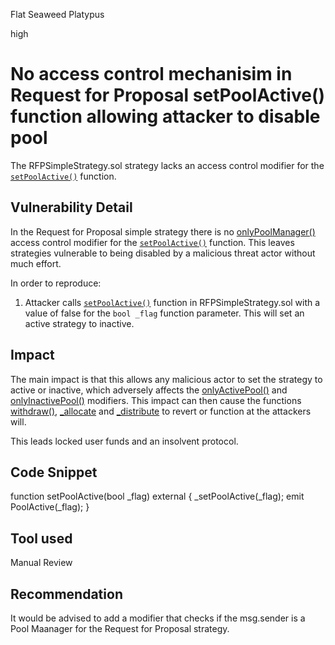 Flat Seaweed Platypus

high

# No access control mechanisim in Request for Proposal setPoolActive() function allowing attacker to disable pool
The RFPSimpleStrategy.sol strategy lacks an access control modifier for the [`setPoolActive()`](https://github.com/sherlock-audit/2023-09-Gitcoin/blob/main/allo-v2/contracts/strategies/rfp-simple/RFPSimpleStrategy.sol#L219) function. 

## Vulnerability Detail
In the Request for Proposal simple strategy there is no [onlyPoolManager()](https://github.com/sherlock-audit/2023-09-Gitcoin/blob/main/allo-v2/contracts/strategies/BaseStrategy.sol#L67) access control modifier for the [`setPoolActive()`](https://github.com/sherlock-audit/2023-09-Gitcoin/blob/main/allo-v2/contracts/strategies/rfp-simple/RFPSimpleStrategy.sol#L219) function.
This leaves strategies vulnerable to being disabled by a malicious threat actor without much effort.

In order to reproduce:

1. Attacker calls [`setPoolActive()`](https://github.com/sherlock-audit/2023-09-Gitcoin/blob/main/allo-v2/contracts/strategies/rfp-simple/RFPSimpleStrategy.sol#L219) function in RFPSimpleStrategy.sol with a value of false for the `bool _flag` function parameter. This will set an active strategy to inactive.

## Impact
The main impact is that this allows any malicious actor to set the strategy to active or inactive, which adversely affects the [onlyActivePool()](https://github.com/sherlock-audit/2023-09-Gitcoin/blob/main/allo-v2/contracts/strategies/BaseStrategy.sol#L74) and [onlyInactivePool()](https://github.com/sherlock-audit/2023-09-Gitcoin/blob/main/allo-v2/contracts/strategies/BaseStrategy.sol#L81) modifiers. This impact can then cause the functions [withdraw()](https://github.com/sherlock-audit/2023-09-Gitcoin/blob/main/allo-v2/contracts/strategies/rfp-simple/RFPSimpleStrategy.sol#L295), [_allocate](https://github.com/sherlock-audit/2023-09-Gitcoin/blob/main/allo-v2/contracts/strategies/rfp-simple/RFPSimpleStrategy.sol#L386) and [_distribute](https://github.com/sherlock-audit/2023-09-Gitcoin/blob/main/allo-v2/contracts/strategies/rfp-simple/RFPSimpleStrategy.sol#L417) to revert or function at the attackers will.

This leads locked user funds and an insolvent protocol.

## Code Snippet
 function setPoolActive(bool _flag) external {
        _setPoolActive(_flag);
        emit PoolActive(_flag);
    }

## Tool used
Manual Review

## Recommendation
It would be advised to add a modifier that checks if the msg.sender is a Pool Maanager for the Request for Proposal strategy.